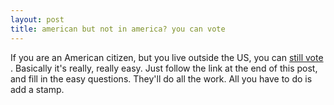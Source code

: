 ```yaml
---
layout: post
title: american but not in america? you can vote 
---
```

<p>If you are an American citizen, but you live outside the US, you can <a href="https://www.overseasvote2004.com/">still vote </a>. Basically it's really, really easy. Just follow the link at the end of this post, and fill in the easy questions. They'll do all the work. All you have to do is add a stamp. </p>
